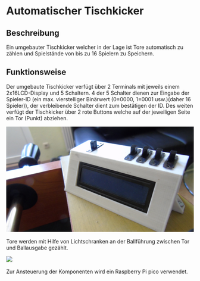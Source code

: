 <body style="background-image:url(Bilder/Button.JPG)">
<h1>Automatischer Tischkicker</h1>
<h2>Beschreibung</h2>
<p>Ein umgebauter Tischkicker welcher in der Lage ist Tore
automatisch zu zählen und Spielstände von bis zu 16 Spielern zu
Speichern. 
</p>
<h2>Funktionsweise</h2>
<p>Der umgebaute Tischkicker verfügt über 2 Terminals mit jeweils
einem 2x16LCD-Display und 5 Schaltern. 4 der 5 Schalter dienen zur
Eingabe der Spieler-ID (ein max. vierstelliger Binärwert (0=0000,
1=0001 usw.)(daher 16 Spieler)), der verbleibende Schalter dient zum
bestätigen der ID.  Des weiten verfügt der Tischkicker über 2 rote
Buttons welche auf der jeweiligen Seite ein Tor (Punkt) abziehen.</p>
<img src="Bilder/Terminal.JPG">
<p>Tore werden mit Hilfe von Lichtschranken an der Ballführung
zwischen Tor und Ballausgabe gezählt.</p>
<img src="Bilder/Ball_Führung">
<p>Zur Ansteuerung der Komponenten wird ein Raspberry Pi pico
verwendet.</p>
</body>
